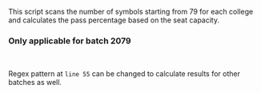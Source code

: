 This script scans the number of symbols starting from 79 for each college and calculates the pass percentage based on the seat capacity. <br/>
<b><h3>Only applicable for batch 2079</b></h3> <br/>

Regex pattern at ```line 55``` can be changed to calculate results for other batches as well.